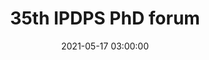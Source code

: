 ---
title: "35th IPDPS PhD forum"
date: 2021-05-17 03:00:00
location: Online
description: "Heterogeneity-aware Deep Learning Workload Deployments on the Computing Continuum."
draft: false
---